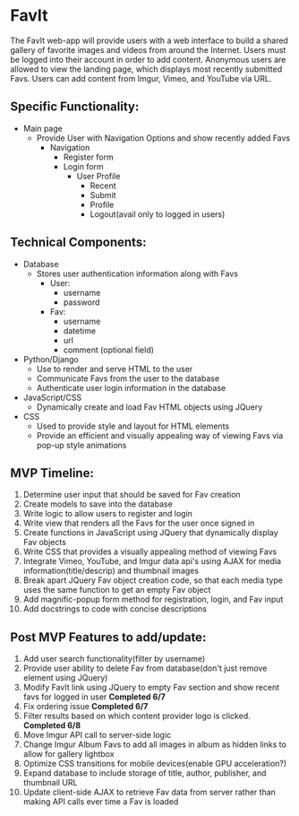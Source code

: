 # FavIt

The FavIt web-app will provide users with a web interface to build a shared
gallery of favorite images and videos from around the Internet. Users must be
logged into their account in order to add content. Anonymous users are
allowed to view the landing page, which displays most recently submitted Favs.
Users can add content from Imgur, Vimeo, and YouTube via URL.

## Specific Functionality:
+ Main page
  * Provide User with Navigation Options and show recently added Favs
    * Navigation
      * Register form
      * Login form
        * User Profile
          * Recent
          * Submit
          * Profile
          * Logout(avail only to logged in users)

## Technical Components:
+ Database
  * Stores user authentication information along with Favs
    * User:
      * username
      * password
    * Fav:
      * username
      * datetime
      * url
      * comment (optional field)
+ Python/Django
  * Use to render and serve HTML to the user
  * Communicate Favs from the user to the database
  * Authenticate user login information in the database
+ JavaScript/CSS
  * Dynamically create and load Fav HTML objects using JQuery
+ CSS
  * Used to provide style and layout for HTML elements
  * Provide an efficient and visually appealing way of viewing Favs via pop-up style animations

## MVP Timeline:
1. Determine user input that should be saved for Fav creation
1. Create models to save into the database
1. Write logic to allow users to register and login
1. Write view that renders all the Favs for the user once signed in
1. Create functions in JavaScript using JQuery that dynamically display Fav objects
1. Write CSS that provides a visually appealing method of viewing Favs
1. Integrate Vimeo, YouTube, and Imgur data api's using AJAX for media information(title/descrip) and thumbnail images
1. Break apart JQuery Fav object creation code, so that each media type uses the same function to get an empty Fav object
1. Add magnific-popup form method for registration, login, and Fav input
1. Add docstrings to code with concise descriptions

## Post MVP Features to add/update:
1. Add user search functionality(filter by username)
1. Provide user ability to delete Fav from database(don't just remove element using JQuery)
1. Modify FavIt link using JQuery to empty Fav section and show recent favs for logged in user __Completed 6/7__
1. Fix ordering issue __Completed 6/7__
1. Filter results based on which content provider logo is clicked. __Completed 6/8__
1. Move Imgur API call to server-side logic
1. Change Imgur Album Favs to add all images in album as hidden links to allow for gallery lightbox
1. Optimize CSS transitions for mobile devices(enable GPU acceleration?)
1. Expand database to include storage of title, author, publisher, and thumbnail URL
1. Update client-side AJAX to retrieve Fav data from server rather than making API calls ever time a Fav is loaded
